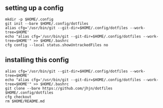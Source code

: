 setting up a config
-------------------
~~~
mkdir -p $HOME/.config
git init --bare $HOME/.config/dotfiles
alias cfg='/usr/bin/git --git-dir=$HOME/.config/dotfiles --work-tree=$HOME'
echo "alias cfg='/usr/bin/git --git-dir=$HOME/.config/dotfiles --work-tree=$HOME'" >> $HOME/.bashrc
cfg config --local status.showUntrackedFiles no
~~~

installing this config
----------------------
~~~
alias cfg='/usr/bin/git --git-dir=$HOME/.config/dotfiles --work-tree=$HOME'
echo "alias cfg='/usr/bin/git --git-dir=$HOME/.config/dotfiles --work-tree=$HOME'" >> $HOME/.bashrc
git clone --bare https://github.com/jhjn/dotfiles $HOME/.config/dotfiles
cfg checkout
rm $HOME/README.md
~~~
